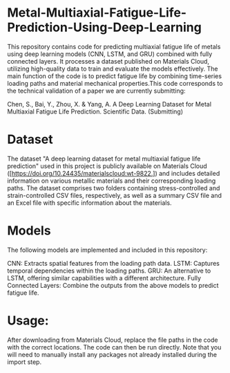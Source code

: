 # Metal-Multiaxial-Fatigue-Life-Prediction-Using-Deep-Learning
This repository contains code for predicting multiaxial fatigue life of metals using deep learning models (CNN, LSTM, and GRU) combined with fully connected layers. It processes a dataset published on Materials Cloud, utilizing high-quality data to train and evaluate the models effectively. The main function of the code is to predict fatigue life by combining time-series loading paths and material mechanical properties.This code corresponds to the technical validation of a paper we are currently submitting: 

Chen, S., Bai, Y., Zhou, X. & Yang, A. A Deep Learning Dataset for Metal Multiaxial Fatigue Life Prediction. Scientific Data. (Submitting)
# Dataset
The dataset "A deep learning dataset for metal multiaxial fatigue life prediction" used in this project is publicly available on Materials Cloud ([https://doi.org/10.24435/materialscloud:wt-9822.]) and includes detailed information on various metallic materials and their corresponding loading paths. The dataset comprises two folders containing stress-controlled and strain-controlled CSV files, respectively, as well as a summary CSV file and an Excel file with specific information about the materials.
# Models
The following models are implemented and included in this repository:

CNN: Extracts spatial features from the loading path data.
LSTM: Captures temporal dependencies within the loading paths.
GRU: An alternative to LSTM, offering similar capabilities with a different architecture.
Fully Connected Layers: Combine the outputs from the above models to predict fatigue life.

# Usage: 
After downloading from Materials Cloud, replace the file paths in the code with the correct locations. The code can then be run directly. Note that you will need to manually install any packages not already installed during the import step.
